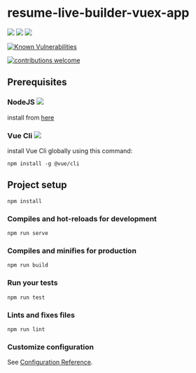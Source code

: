 # resume-live-builder-vuex-app

![](https://img.shields.io/badge/vue-3.9.2-green?style=flat)
![](https://img.shields.io/badge/Node.js-10.16.0-green?style=flat)
![](https://img.shields.io/badge/npm%20package-6.10.1-green?style=flat)

[![Known Vulnerabilities](https://snyk.io//test/github/ibra4/resume-live-builder-vuex-app/badge.svg?targetFile=package.json)](https://snyk.io//test/github/ibra4/resume-live-builder-vuex-app?targetFile=package.json)

[![contributions welcome](https://img.shields.io/badge/contributions-welcome-brightgreen.svg?style=flat)](https://github.com/ibra4/resume-live-builder-vuex-app/issues)





## Prerequisites
### NodeJS ![](https://img.shields.io/badge/prerequisite-Node.js-blue?style=plastic)

install from [here](https://nodejs.org/en/download/)

### Vue Cli ![](https://img.shields.io/badge/prerequisite-Vue%20Cli-blue?style=plastic)

install Vue Cli globally using this command:

`npm install -g @vue/cli`


## Project setup
```
npm install
```

### Compiles and hot-reloads for development
```
npm run serve
```

### Compiles and minifies for production
```
npm run build
```

### Run your tests
```
npm run test
```

### Lints and fixes files
```
npm run lint
```

### Customize configuration
See [Configuration Reference](https://cli.vuejs.org/config/).

